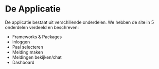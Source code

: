 # De Applicatie



De applicatie bestaat uit verschillende onderdelen. We hebben de site in 5 onderdelen verdeeld en beschreven:

* Frameworks & Packages
* Inloggen
* Paal selecteren
* Melding maken
* Meldingen bekijken/chat
* Dashboard

